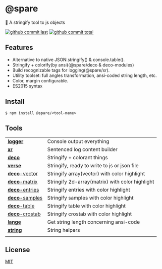 # @spare

:blowfish: A stringify tool to js objects

[![github commit last][badge-github-last-commit]][url-github]
[![github commit total][badge-github-commit-count]][url-github]

[//]: <> (Shields)
[badge-github-last-commit]: https://flat.badgen.net/github/last-commit/hoyeungw/spare
[badge-github-commit-count]: https://flat.badgen.net/github/commits/hoyeungw/spare

[//]: <> (Link)
[url-github]: https://github.com/hoyeungw/spare

## Features

- Alternative to native JSON.stringify() & console.table().
- Stringify + colorify(by ansi)(@spare/deco & deco-modules)
- Build recognizable tags for logging(@spare/xr).
- Utility toolset: full angles transformation, ansi-coded string length, etc.
- Color, margin configurable.
- ES2015 syntax

## Install

```console
$ npm install @spare/<tool-name>
```

## Tools

|                                                  |                                                 |
| ------------------------------------------------ | ----------------------------------------------- |
| [**logger**](packages/logger/logger)             | Console output everything                       |
| [**xr**](packages/logger/xr)                     | Sentenced log content builder                   |
| [**deco**](packages/logger/deco)                 | Stringify + colorant things                     |
| [**verse**](packages/logger/verse)               | Stringify, ready to write to js or json file    |
| [**deco**-vector](packages/logger/deco-vector)   | Stringify array(vector) with color highlight    |
| [**deco**-matrix](packages/logger/deco-matrix)   | Stringify 2d-array(matrix) with color highlight |
| [**deco**-entries](packages/logger/deco-entries) | Stringify entries with color highlight          |
| [**deco**-samples](packages/logger/deco-samples) | Stringify samples with color highlight          |
| [**deco**-table](packages/logger/deco-table)     | Stringify table with color highlight            |
| [**deco**-crostab](packages/logger/deco-crostab) | Stringify crostab with color highlight          |
| [**lange**](packages/string/lange)               | Get string length concerning ansi-code          |
| [**string**](packages/string/string)             | String helpers                                  |
|                                                  |                                                 |

## License

[MIT](http://opensource.org/licenses/MIT)
